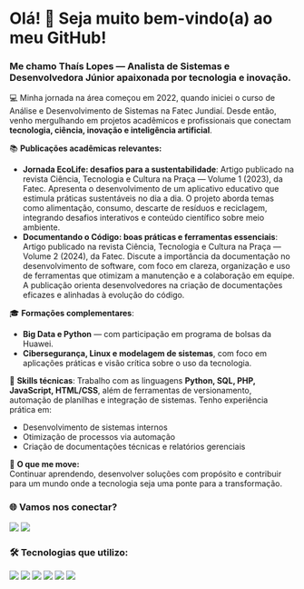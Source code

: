 # Olá! 👋 Seja muito bem-vindo(a) ao meu GitHub!  
### Me chamo Thaís Lopes — Analista de Sistemas e Desenvolvedora Júnior apaixonada por tecnologia e inovação.  

💻 Minha jornada na área começou em 2022, quando iniciei o curso de Análise e Desenvolvimento de Sistemas na Fatec Jundiaí. Desde então, venho mergulhando em projetos acadêmicos e profissionais que conectam **tecnologia, ciência, inovação e inteligência artificial**.

📚 **Publicações acadêmicas relevantes:**
- **Jornada EcoLife: desafios para a sustentabilidade**: Artigo publicado na revista Ciência, Tecnologia e Cultura na Praça — Volume 1 (2023), da Fatec. Apresenta o desenvolvimento de um aplicativo educativo que estimula práticas sustentáveis no dia a dia. O projeto aborda temas como alimentação, consumo, descarte de resíduos e reciclagem, integrando desafios interativos e conteúdo científico sobre meio ambiente.
- **Documentando o Código: boas práticas e ferramentas essenciais**: Artigo publicado na revista Ciência, Tecnologia e Cultura na Praça — Volume 2 (2024), da Fatec. Discute a importância da documentação no desenvolvimento de software, com foco em clareza, organização e uso de ferramentas que otimizam a manutenção e a colaboração em equipe. A publicação orienta desenvolvedores na criação de documentações eficazes e alinhadas à evolução do código.

🎓 **Formações complementares**:
- **Big Data e Python** — com participação em programa de bolsas da Huawei.
- **Cibersegurança, Linux e modelagem de sistemas**, com foco em aplicações práticas e visão crítica sobre o uso da tecnologia.

🚀 **Skills técnicas**:
Trabalho com as linguagens **Python, SQL, PHP, JavaScript, HTML/CSS**, além de ferramentas de versionamento, automação de planilhas e integração de sistemas. Tenho experiência prática em:
- Desenvolvimento de sistemas internos
- Otimização de processos via automação
- Criação de documentações técnicas e relatórios gerenciais

🌱 **O que me move:**  
Continuar aprendendo, desenvolver soluções com propósito e contribuir para um mundo onde a tecnologia seja uma ponte para a transformação.


### 🌐 Vamos nos conectar?

<div>
  <a href="https://www.linkedin.com/in/tplopes7/" target="_blank"><img src="https://img.shields.io/badge/-LinkedIn-%230077B5?style=for-the-badge&logo=linkedin&logoColor=white" target="_blank"></a> 
<a href="mailto:tplopes.dev@outlook.com"><img src="https://img.shields.io/badge/Outlook-blue?style=for-the-badge&logo=microsoftoutlook&logoColor=white">
</a>
</div>

### 🛠️ Tecnologias que utilizo:
<p>
  <img src="https://img.shields.io/badge/Python-3776AB?style=for-the-badge&logo=python&logoColor=white"/>
  <img src="https://img.shields.io/badge/JavaScript-F7DF1E?style=for-the-badge&logo=javascript&logoColor=black"/>
  <img src="https://img.shields.io/badge/HTML5-E34F26?style=for-the-badge&logo=html5&logoColor=white"/>
  <img src="https://img.shields.io/badge/CSS3-1572B6?style=for-the-badge&logo=css3&logoColor=white"/>
  <img src="https://img.shields.io/badge/PHP-777BB4?style=for-the-badge&logo=php&logoColor=white"/>
  <img src="https://img.shields.io/badge/SQL Server-CC2927?style=for-the-badge&logo=microsoftsqlserver&logoColor=white"/>
</p>
